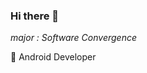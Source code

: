 ### Hi there 👋

<!--
**ddyeon/ddyeon** is a ✨ _special_ ✨ repository because its `README.md` (this file) appears on your GitHub profile.-->

*major : Software Convergence*  

&#127807; Android Developer 
